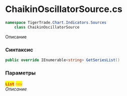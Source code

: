 
# ChaikinOscillatorSource.cs
```csharp
namespace TigerTrade.Chart.Indicators.Sources  
    class ChaikinOscillatorSource
```

Описание

### Синтаксис
```csharp
public override IEnumerable<string> GetSeriesList()
```

### Параметры  
<mark style="color:red;">**`List`**</mark> <mark style="color:coral;">`new`</mark>  
 *Описание*  
  

                    
                    